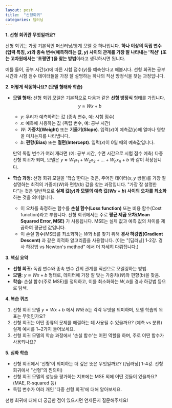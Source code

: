 ```yaml
---
layout: post
title:  "선형회귀"
categories: 딥러닝
---
```



**1. 선형 회귀란 무엇일까요?**

선형 회귀는 가장 기본적인 머신러닝/통계 모델 중 하나입니다. **하나 이상의 독립 변수(입력 특징, $x$)와 종속 변수(예측하려는 값, $y$) 사이의 관계를 가장 잘 나타내는 '직선' (또는 고차원에서는 '초평면')을 찾는 방법**이라고 생각하시면 됩니다.

예를 들어, 공부 시간($x$)에 따른 시험 점수($y$)를 예측한다고 해봅시다. 선형 회귀는 공부 시간과 시험 점수 데이터들을 가장 잘 설명하는 하나의 직선 방정식을 찾는 과정입니다.

**2. 어떻게 작동하나요? (모델 형태와 학습)**

* **모델 형태:** 선형 회귀 모델은 기본적으로 다음과 같은 **선형 방정식** 형태를 가집니다.
    $$y \approx Wx + b$$
    * $y$: 우리가 예측하려는 값 (종속 변수, 예: 시험 점수)
    * $x$: 예측에 사용하는 값 (독립 변수, 예: 공부 시간)
    * $W$: **가중치(Weight)** 또는 **기울기(Slope)**. 입력($x$)이 예측값($y$)에 얼마나 영향을 미치는지를 나타냅니다.
    * $b$: **편향(Bias)** 또는 **절편(Intercept)**. 입력($x$)이 0일 때의 예측값입니다.

    만약 독립 변수가 여러 개라면 (예: 공부 시간, 수면 시간으로 시험 점수 예측) 다중 선형 회귀가 되며, 모델은 $y \approx W_1 x_1 + W_2 x_2 + \dots + W_n x_n + b$ 와 같이 확장됩니다.

* **학습 과정:** 선형 회귀 모델을 '학습'한다는 것은, 주어진 데이터($x, y$ 쌍들)를 가장 잘 설명하는 최적의 가중치($W$)와 편향($b$) 값을 찾는 과정입니다. "가장 잘 설명한다"는 것은 일반적으로 **실제 값($y$)과 모델의 예측 값($Wx+b$) 사이의 오차를 최소화**하는 것을 의미합니다.
    * 이 오차를 측정하는 함수를 **손실 함수(Loss function)** 또는 비용 함수(Cost function)라고 부릅니다. 선형 회귀에서는 주로 **평균 제곱 오차(Mean Squared Error, MSE)** 가 사용됩니다. MSE는 실제 값과 예측 값의 차이를 제곱하여 평균낸 값입니다.
    * 이 손실 함수(MSE)를 최소화하는 $W$와 $b$를 찾기 위해 **경사 하강법(Gradient Descent)** 과 같은 최적화 알고리즘을 사용합니다. (이는 "[딥러닝] 1-2강. 경사 하강법 vs Newton's method" 에서 더 자세히 다뤄집니다.)

**3. 핵심 요약**

* **선형 회귀:** 독립 변수와 종속 변수 간의 관계를 직선으로 모델링하는 방법.
* **모델:** $y \approx Wx + b$ 형태로, 데이터에 가장 잘 맞는 가중치($W$)와 편향($b$)을 찾음.
* **학습:** 손실 함수(주로 MSE)를 정의하고, 이를 최소화하는 $W, b$를 경사 하강법 등으로 탐색.

**4. 복습 퀴즈**

1.  선형 회귀 모델 $y = Wx + b$ 에서 $W$와 $b$는 각각 무엇을 의미하며, 모델 학습의 목표는 무엇인가요?
2.  선형 회귀는 어떤 종류의 문제를 해결하는 데 사용될 수 있을까요? (예측 vs 분류) 실제 예시를 1~2가지 들어보세요.
3.  선형 회귀 모델의 학습 과정에서 '손실 함수'는 어떤 역할을 하며, 주로 어떤 함수가 사용되나요?

**5. 심화 학습**

* 선형 회귀에서 '선형'이 의미하는 더 깊은 뜻은 무엇일까요? ([딥러닝] 1-4강. 선형 회귀에서 "선형"의 찐의미)
* 선형 회귀 모델의 성능을 평가하는 지표에는 MSE 외에 어떤 것들이 있을까요? (MAE, R-squared 등)
* 독립 변수가 여러 개인 '다중 선형 회귀'에 대해 알아보세요.

선형 회귀에 대해 더 궁금한 점이 있으시면 언제든지 질문해주세요!